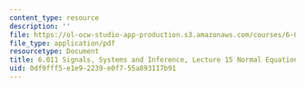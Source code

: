 ```yaml
---
content_type: resource
description: ''
file: https://ol-ocw-studio-app-production.s3.amazonaws.com/courses/6-011-signals-systems-and-inference-spring-2018/0df9fff5e1e92239e0f755a893117b91_MIT6_011S18lec15.pdf
file_type: application/pdf
resourcetype: Document
title: 6.011 Signals, Systems and Inference, Lecture 15 Normal Equations, Random Processes
uid: 0df9fff5-e1e9-2239-e0f7-55a893117b91
---
```

